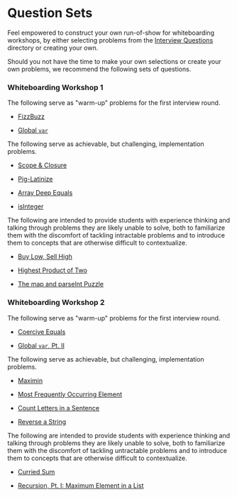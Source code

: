 # Question Sets

Feel empowered to construct your own run-of-show for whiteboarding workshops, by either selecting problems from the [Interview Questions](../../03-interview-qs) directory or creating your own.

Should you not have the time to make your own selections or create your own problems, we recommend the following sets of questions.

### Whiteboarding Workshop 1

The following serve as "warm-up" problems for the first interview round.

* [FizzBuzz](../../03-interview-qs/1-Interview-Questions/fizz_buzz)

* [Global `var`](../../03-interview-qs/1-Interview-Questions/global_var)

The following serve as achievable, but challenging, implementation problems.

* [Scope & Closure](../../03-interview-qs/1-Interview-Questions/scope_and_closure)

* [Pig-Latinize](../../03-interview-qs/1-Interview-Questions/pig_latinize)

* [Array Deep Equals](../../03-interview-qs/1-Interview-Questions/array_deep_equals)

* [isInteger](../../03-interview-qs/1-Interview-Questions/is_integer)

The following are intended to provide students with experience thinking and talking through problems they are likely unable to solve, both to familiarize them with the discomfort of tackling intractable problems and to introduce them to concepts that are otherwise difficult to contextualize.

* [Buy Low, Sell High](../../03-interview-qs/1-Interview-Questions/buy_low_sell_high)

* [Highest Product of Two](../../03-interview-qs/1-Interview-Questions/highest_product_of_two)

* [The map and parseInt Puzzle](../../03-interview-qs/1-Interview-Questions/map_parse_int)

### Whiteboarding Workshop 2

The following serve as "warm-up" problems for the first interview round.

* [Coercive Equals](../../03-interview-qs/1-Interview-Questions/coercive_equals)

* [Global `var`, Pt. II](../../03-interview-qs/1-Interview-Questions/global_var_in_button_click)

The following serve as achievable, but challenging, implementation problems.

* [Maximin](../../03-interview-qs/1-Interview-Questions/maximin)

* [Most Frequently Occurring Element](../../03-interview-qs/1-Interview-Questions/most_frequent_element)

* [Count Letters in a Sentence](../../03-interview-qs/1-Interview-Questions/counting_letters)

* [Reverse a String](../../03-interview-qs/1-Interview-Questions/reverse_string)

The following are intended to provide students with experience thinking and talking through problems they are likely unable to solve, both to familiarize them with the discomfort of tackling untractable problems and to introduce them to concepts that are otherwise difficult to contextualize.

* [Curried Sum](../../03-interview-qs/1-Interview-Questions/curried_sum)

* [Recursion, Pt. I: Maximum Element in a List](../../03-interview-qs/1-Interview-Questions/recursive_max_element)
